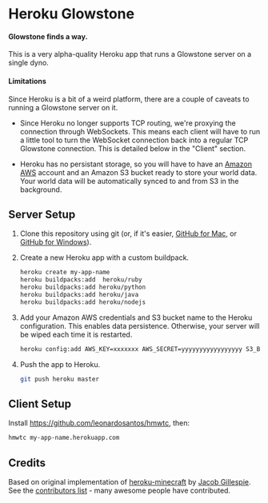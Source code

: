 # Heroku Glowstone

#### Glowstone finds a way.

This is a very alpha-quality Heroku app that runs a Glowstone server on a single dyno.

#### Limitations

Since Heroku is a bit of a weird platform, there are a couple of caveats to running a Glowstone server on it.

* Since Heroku no longer supports TCP routing, we're proxying the connection through WebSockets. This means each client will have to run a little tool to turn the WebSocket connection back into a regular TCP Glowstone connection. This is detailed below in the "Client" section.

* Heroku has no persistant storage, so you will have to have an [Amazon AWS](http://aws.amazon.com) account and an Amazon S3 bucket ready to store your world data. Your world data will be automatically synced to and from S3 in the background.

## Server Setup

1. Clone this repository using git (or, if it's easier, [GitHub for Mac](http://mac.github.com), or [GitHub for Windows](http://windows.github.com)).

2. Create a new Heroku app with a custom buildpack.

   ```bash
   heroku create my-app-name
   heroku buildpacks:add  heroku/ruby
   heroku buildpacks:add heroku/python
   heroku buildpacks:add heroku/java
   heroku buildpacks:add heroku/nodejs
   ```

3. Add your Amazon AWS credentials and S3 bucket name to the Heroku configuration. This enables data persistence. Otherwise, your server will be wiped each time it is restarted.

   ```bash
   heroku config:add AWS_KEY=xxxxxxx AWS_SECRET=yyyyyyyyyyyyyyyyy S3_BUCKET=my-bucket-name
   ```

4. Push the app to Heroku.

   ```bash
   git push heroku master
   ```

## Client Setup

Install https://github.com/leonardosantos/hmwtc, then:

   ```bash
   hmwtc my-app-name.herokuapp.com
   ```

## Credits

Based on original implementation of [heroku-minecraft](https://github.com/jacobwgillespie/heroku-minecraft) by [Jacob Gillespie](https://github.com/jacobwgillespie). See the [contributors list](https://github.com/jacobwgillespie/heroku-minecraft/graphs/contributors) - many awesome people have contributed.

